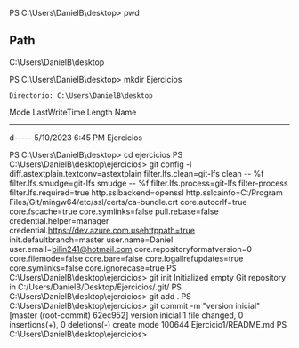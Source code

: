 PS C:\Users\DanielB\desktop> pwd

Path
----
C:\Users\DanielB\desktop


PS C:\Users\DanielB\desktop> mkdir Ejercicios


    Directorio: C:\Users\DanielB\desktop


Mode                 LastWriteTime         Length Name
----                 -------------         ------ ----
d-----         5/10/2023   6:45 PM                Ejercicios


PS C:\Users\DanielB\desktop> cd ejercicios
PS C:\Users\DanielB\desktop\ejercicios> git config -l
diff.astextplain.textconv=astextplain
filter.lfs.clean=git-lfs clean -- %f
filter.lfs.smudge=git-lfs smudge -- %f
filter.lfs.process=git-lfs filter-process
filter.lfs.required=true
http.sslbackend=openssl
http.sslcainfo=C:/Program Files/Git/mingw64/etc/ssl/certs/ca-bundle.crt
core.autocrlf=true
core.fscache=true
core.symlinks=false
pull.rebase=false
credential.helper=manager
credential.https://dev.azure.com.usehttppath=true
init.defaultbranch=master
user.name=Daniel
user.email=bilin241@hotmail.com
core.repositoryformatversion=0
core.filemode=false
core.bare=false
core.logallrefupdates=true
core.symlinks=false
core.ignorecase=true
PS C:\Users\DanielB\desktop\ejercicios> git init
Initialized empty Git repository in C:/Users/DanielB/Desktop/Ejercicios/.git/
PS C:\Users\DanielB\desktop\ejercicios> git add .
PS C:\Users\DanielB\desktop\ejercicios> git commit -m "version inicial"
[master (root-commit) 62ec952] version inicial
 1 file changed, 0 insertions(+), 0 deletions(-)
 create mode 100644 Ejercicio1/README.md
PS C:\Users\DanielB\desktop\ejercicios>